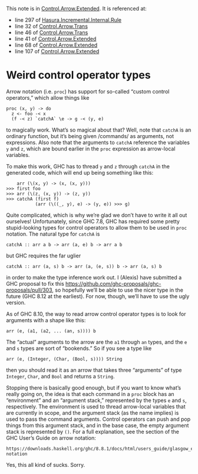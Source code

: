This note is in [Control.Arrow.Extended](https://github.com/hasura/graphql-engine/blob/master/server/src-lib/Control/Arrow/Extended.hs#L219).
It is referenced at:
  - line 297 of [Hasura.Incremental.Internal.Rule](https://github.com/hasura/graphql-engine/blob/master/server/src-lib/Hasura/Incremental/Internal/Rule.hs#L297)
  - line 32 of [Control.Arrow.Trans](https://github.com/hasura/graphql-engine/blob/master/server/src-lib/Control/Arrow/Trans.hs#L32)
  - line 46 of [Control.Arrow.Trans](https://github.com/hasura/graphql-engine/blob/master/server/src-lib/Control/Arrow/Trans.hs#L46)
  - line 41 of [Control.Arrow.Extended](https://github.com/hasura/graphql-engine/blob/master/server/src-lib/Control/Arrow/Extended.hs#L41)
  - line 68 of [Control.Arrow.Extended](https://github.com/hasura/graphql-engine/blob/master/server/src-lib/Control/Arrow/Extended.hs#L68)
  - line 107 of [Control.Arrow.Extended](https://github.com/hasura/graphql-engine/blob/master/server/src-lib/Control/Arrow/Extended.hs#L107)

# Weird control operator types

Arrow notation (i.e. `proc`) has support for so-called “custom control operators,” which allow
things like

    proc (x, y) -> do
      z <- foo -< x
      (f -< z) `catchA` \e -> g -< (y, e)

to magically work. What’s so magical about that? Well, note that `catchA` is an ordinary function,
but it’s being given /commands/ as arguments, not expressions. Also note that the arguments to
`catchA` reference the variables `y` and `z`, which are bound earlier in the `proc` expression as
arrow-local variables.

To make this work, GHC has to thread `y` and `z` through `catchA` in the generated code, which will
end up being something like this:

        arr (\(x, y) -> (x, (x, y)))
    >>> first foo
    >>> arr (\(z, (x, y)) -> (z, y))
    >>> catchA (first f)
               (arr (\((_, y), e) -> (y, e)) >>> g)

Quite complicated, which is why we’re glad we don’t have to write it all out ourselves!
Unfortunately, since GHC 7.8, GHC has required some pretty stupid-looking types for control
operators to allow them to be used in `proc` notation. The natural type for `catchA` is

    catchA :: arr a b -> arr (a, e) b -> arr a b

but GHC requires the far uglier

    catchA :: arr (a, s) b -> arr (a, (e, s)) b -> arr (a, s) b

in order to make the type inference work out. I (Alexis) have submitted a GHC proposal to fix this
<https://github.com/ghc-proposals/ghc-proposals/pull/303>, so hopefully we’ll be able to use the
nicer type in the future (GHC 8.12 at the earliest). For now, though, we’ll have to use the ugly
version.

As of GHC 8.10, the way to read arrow control operator types is to look for arguments with a shape
like this:

    arr (e, (a1, (a2, ... (an, s)))) b

The “actual” arguments to the arrow are the `a1` through `an` types, and the `e` and `s` types are
sort of “bookends.” So if you see a type like

    arr (e, (Integer, (Char, (Bool, s)))) String

then you should read it as an arrow that takes three “arguments” of type `Integer`, `Char`, and
`Bool` and returns a `String`.

Stopping there is basically good enough, but if you want to know what’s really going on, the idea is
that each command in a `proc` block has an “environment” and an “argument stack,” represented by the
types `e` and `s`, respectively. The environment is used to thread arrow-local variables that are
currently in scope, and the argument stack (as the name implies) is used to pass the command
arguments. Control operators can push and pop things from this argument stack, and in the base case,
the empty argument stack is represented by `()`. For a full explanation, see the section of the GHC
User’s Guide on arrow notation:

    https://downloads.haskell.org/ghc/8.8.1/docs/html/users_guide/glasgow_exts.html#arrow-notation

Yes, this all kind of sucks. Sorry.


